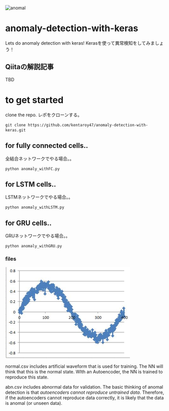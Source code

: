 ![anomal](https://cdn-images-1.medium.com/max/1600/1*ZlN46eNWkRtkAS4qOjrJYA.png)
# anomaly-detection-with-keras
Lets do anomaly detection with keras!
Kerasを使って異常検知をしてみましょう！

## Qiitaの解説記事
TBD

# to get started
clone the repo.
レポをクローンする。

```
git clone https://github.com/kentaroy47/anomaly-detection-with-keras.git
```

## for fully connected cells..
全結合ネットワークでやる場合。。
```
python anomaly_withFC.py
```

## for LSTM cells..
LSTMネットワークでやる場合。。
```
python anomaly_withLSTM.py
```

## for GRU cells..
GRUネットワークでやる場合。。
```
python anomaly_withGRU.py
```

### files
![anomal](https://github.com/kentaroy47/anomaly-detection-with-keras/blob/master/norm.JPG)

normal.csv includes artificial waveform that is used for training.
The NN will think that this is the normal state.
WIth an Autoencoder, the NN is trained to reproduce this state.

abn.csv includes abnormal data for validation.
The basic thinking of anomal detection is that *autoencoders cannot reproduce untrained data*.
Therefore, if the autoencoders cannot reproduce data correctly, it is likely that the data is anomal (or unseen data).

